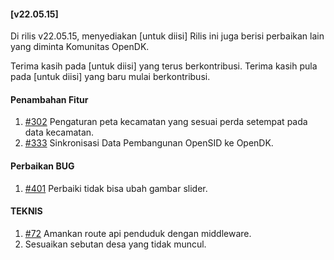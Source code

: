#### [v22.05.15]

Di rilis v22.05.15, menyediakan [untuk diisi] Rilis ini juga berisi perbaikan lain yang diminta Komunitas OpenDK.

Terima kasih pada [untuk diisi] yang terus berkontribusi. Terima kasih pula pada [untuk diisi] yang baru mulai berkontribusi.


#### Penambahan Fitur
1. [#302](https://github.com/OpenSID/OpenDK/issues/302) Pengaturan peta kecamatan yang sesuai perda setempat pada data kecamatan.
2. [#333](https://github.com/OpenSID/OpenDK/issues/333) Sinkronisasi Data Pembangunan OpenSID ke OpenDK.

#### Perbaikan BUG
1. [#401](https://github.com/OpenSID/OpenDK/issues/401) Perbaiki tidak bisa ubah gambar slider.


#### TEKNIS
1. [#72](https://github.com/OpenSID/OpenDK/issues/72) Amankan route api penduduk dengan middleware.
2. Sesuaikan sebutan desa yang tidak muncul.
